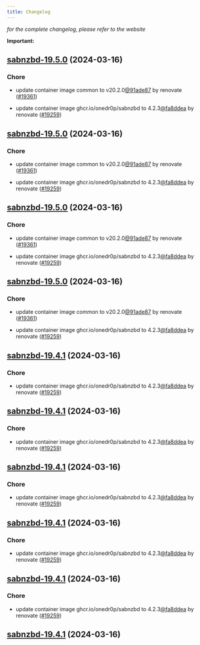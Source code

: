 ```yaml
---
title: Changelog
---
```



*for the complete changelog, please refer to the website*

**Important:**


## [sabnzbd-19.5.0](https://github.com/truecharts/charts/compare/sabnzbd-19.4.0...sabnzbd-19.5.0) (2024-03-16)

### Chore



- update container image common to v20.2.0[@91ade87](https://github.com/91ade87) by renovate ([#19361](https://github.com/truecharts/charts/issues/19361))

- update container image ghcr.io/onedr0p/sabnzbd to 4.2.3[@fa8ddea](https://github.com/fa8ddea) by renovate ([#19259](https://github.com/truecharts/charts/issues/19259))


## [sabnzbd-19.5.0](https://github.com/truecharts/charts/compare/sabnzbd-19.4.0...sabnzbd-19.5.0) (2024-03-16)

### Chore



- update container image common to v20.2.0[@91ade87](https://github.com/91ade87) by renovate ([#19361](https://github.com/truecharts/charts/issues/19361))

- update container image ghcr.io/onedr0p/sabnzbd to 4.2.3[@fa8ddea](https://github.com/fa8ddea) by renovate ([#19259](https://github.com/truecharts/charts/issues/19259))


## [sabnzbd-19.5.0](https://github.com/truecharts/charts/compare/sabnzbd-19.4.0...sabnzbd-19.5.0) (2024-03-16)

### Chore



- update container image common to v20.2.0[@91ade87](https://github.com/91ade87) by renovate ([#19361](https://github.com/truecharts/charts/issues/19361))

- update container image ghcr.io/onedr0p/sabnzbd to 4.2.3[@fa8ddea](https://github.com/fa8ddea) by renovate ([#19259](https://github.com/truecharts/charts/issues/19259))


## [sabnzbd-19.5.0](https://github.com/truecharts/charts/compare/sabnzbd-19.4.0...sabnzbd-19.5.0) (2024-03-16)

### Chore



- update container image common to v20.2.0[@91ade87](https://github.com/91ade87) by renovate ([#19361](https://github.com/truecharts/charts/issues/19361))

- update container image ghcr.io/onedr0p/sabnzbd to 4.2.3[@fa8ddea](https://github.com/fa8ddea) by renovate ([#19259](https://github.com/truecharts/charts/issues/19259))


## [sabnzbd-19.4.1](https://github.com/truecharts/charts/compare/sabnzbd-19.4.0...sabnzbd-19.4.1) (2024-03-16)

### Chore



- update container image ghcr.io/onedr0p/sabnzbd to 4.2.3[@fa8ddea](https://github.com/fa8ddea) by renovate ([#19259](https://github.com/truecharts/charts/issues/19259))


## [sabnzbd-19.4.1](https://github.com/truecharts/charts/compare/sabnzbd-19.4.0...sabnzbd-19.4.1) (2024-03-16)

### Chore



- update container image ghcr.io/onedr0p/sabnzbd to 4.2.3[@fa8ddea](https://github.com/fa8ddea) by renovate ([#19259](https://github.com/truecharts/charts/issues/19259))


## [sabnzbd-19.4.1](https://github.com/truecharts/charts/compare/sabnzbd-19.4.0...sabnzbd-19.4.1) (2024-03-16)

### Chore



- update container image ghcr.io/onedr0p/sabnzbd to 4.2.3[@fa8ddea](https://github.com/fa8ddea) by renovate ([#19259](https://github.com/truecharts/charts/issues/19259))


## [sabnzbd-19.4.1](https://github.com/truecharts/charts/compare/sabnzbd-19.4.0...sabnzbd-19.4.1) (2024-03-16)

### Chore



- update container image ghcr.io/onedr0p/sabnzbd to 4.2.3[@fa8ddea](https://github.com/fa8ddea) by renovate ([#19259](https://github.com/truecharts/charts/issues/19259))


## [sabnzbd-19.4.1](https://github.com/truecharts/charts/compare/sabnzbd-19.4.0...sabnzbd-19.4.1) (2024-03-16)

### Chore



- update container image ghcr.io/onedr0p/sabnzbd to 4.2.3[@fa8ddea](https://github.com/fa8ddea) by renovate ([#19259](https://github.com/truecharts/charts/issues/19259))


## [sabnzbd-19.4.1](https://github.com/truecharts/charts/compare/sabnzbd-19.4.0...sabnzbd-19.4.1) (2024-03-16)